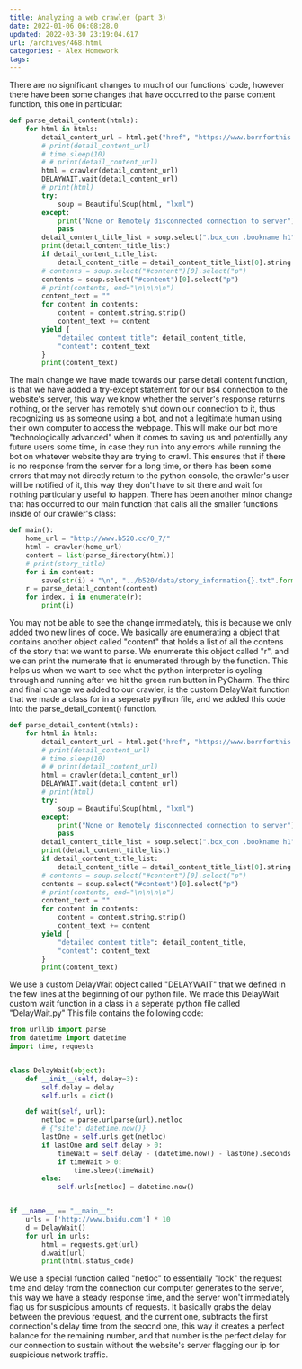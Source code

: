 ```yaml
---
title: Analyzing a web crawler (part 3)
date: 2022-01-06 06:08:28.0
updated: 2022-03-30 23:19:04.617
url: /archives/468.html
categories: - Alex Homework
tags: 
---
```




There are no significant changes to much of our functions' code, however there have been some changes that have occurred to the parse content function, this one in particular:

```python
def parse_detail_content(htmls):
    for html in htmls:
        detail_content_url = html.get("href", "https://www.bornforthis.cn")
        # print(detail_content_url)
        # time.sleep(10)
        # # print(detail_content_url)
        html = crawler(detail_content_url)
        DELAYWAIT.wait(detail_content_url)
        # print(html)
        try:
            soup = BeautifulSoup(html, "lxml")
        except:
            print("None or Remotely disconnected connection to server")
            pass
        detail_content_title_list = soup.select(".box_con .bookname h1")
        print(detail_content_title_list)
        if detail_content_title_list:
            detail_content_title = detail_content_title_list[0].string.strip()
        # contents = soup.select("#content")[0].select("p")
        contents = soup.select("#content")[0].select("p")
        # print(contents, end="\n\n\n\n")
        content_text = ""
        for content in contents:
            content = content.string.strip()
            content_text += content
        yield {
            "detailed content title": detail_content_title,
            "content": content_text
        }
        print(content_text)
```

The main change we have made towards our parse detail content function, is that we have added a try-except statement for our bs4 connection to the website's server, this way we know whether the server's response returns nothing, or the server has remotely shut down our connection to it, thus recognizing us as someone using a bot, and not a legitimate human using their own computer to access the webpage. This will make our bot more "technologically advanced" when it comes to saving us and potentially any future users some time, in case they run into any errors while running the bot on whatever website they are trying to crawl. This ensures that if there is no response from the server for a long time, or there has been some errors that may not directly return to the python console, the crawler's user will be notified of it, this way they don't have to sit there and wait for nothing particularly useful to happen. There has been another minor change that has occurred to our main function that calls all the smaller functions inside of our crawler's class:

```python
def main():
    home_url = "http://www.b520.cc/0_7/"
    html = crawler(home_url)
    content = list(parse_directory(html))
    # print(story_title)
    for i in content:
        save(str(i) + "\n", "../b520/data/story_information{}.txt".format(story_title))
    r = parse_detail_content(content)
    for index, i in enumerate(r):
        print(i)
```

You may not be able to see the change immediately, this is because we only added two new lines of code. We basically are enumerating a object that contains another object called "content" that holds a list of all the contens of the story that we want to parse. We enumerate this object called "r", and we can print the numerate that is enumerated through by the function. This helps us when we want to see what the python interpreter is cycling through and running after we hit the green run button in PyCharm. The third and final change we added to our crawler, is the custom DelayWait function that we made a class for in a seperate python file, and we added this code into the parse\_detail\_content() function.

```python
def parse_detail_content(htmls):
    for html in htmls:
        detail_content_url = html.get("href", "https://www.bornforthis.cn")
        # print(detail_content_url)
        # time.sleep(10)
        # # print(detail_content_url)
        html = crawler(detail_content_url)
        DELAYWAIT.wait(detail_content_url)
        # print(html)
        try:
            soup = BeautifulSoup(html, "lxml")
        except:
            print("None or Remotely disconnected connection to server")
            pass
        detail_content_title_list = soup.select(".box_con .bookname h1")
        print(detail_content_title_list)
        if detail_content_title_list:
            detail_content_title = detail_content_title_list[0].string.strip()
        # contents = soup.select("#content")[0].select("p")
        contents = soup.select("#content")[0].select("p")
        # print(contents, end="\n\n\n\n")
        content_text = ""
        for content in contents:
            content = content.string.strip()
            content_text += content
        yield {
            "detailed content title": detail_content_title,
            "content": content_text
        }
        print(content_text)
```

We use a custom DelayWait object called "DELAYWAIT" that we defined in the few lines at the beginning of our python file. We made this DelayWait custom wait function in a class in a seperate python file called "DelayWait.py" This file contains the following code:

```python
from urllib import parse
from datetime import datetime
import time, requests


class DelayWait(object):
    def __init__(self, delay=3):
        self.delay = delay
        self.urls = dict()

    def wait(self, url):
        netloc = parse.urlparse(url).netloc
        # {"site": datetime.now()}
        lastOne = self.urls.get(netloc)
        if lastOne and self.delay > 0:
            timeWait = self.delay - (datetime.now() - lastOne).seconds
            if timeWait > 0:
                time.sleep(timeWait)
        else:
            self.urls[netloc] = datetime.now()


if __name__ == "__main__":
    urls = ['http://www.baidu.com'] * 10
    d = DelayWait()
    for url in urls:
        html = requests.get(url)
        d.wait(url)
        print(html.status_code)
```

We use a special function called "netloc" to essentially "lock" the request time and delay from the connection our computer generates to the server, this way we have a steady response time, and the server won't immediately flag us for suspicious amounts of requests. It basically grabs the delay between the previous request, and the current one, subtracts the first connection's delay time from the seocnd one, this way it creates a perfect balance for the remaining number, and that number is the perfect delay for our connection to sustain without the website's server flagging our ip for suspicious network traffic.